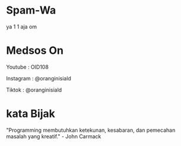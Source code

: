 # Spam-Wa
ya 1 1 aja om
# Medsos On 
Youtube   : OID108

Instagram : @oranginisiald

Tiktok    : @oranginisiald

# kata Bijak
"Programming membutuhkan ketekunan, kesabaran, dan pemecahan masalah yang kreatif." - John Carmack
